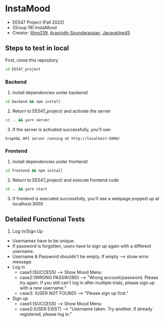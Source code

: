 # InstaMood

- EE547 Project (Fall 2022)
- (Group 19) InstaMood
- Creator: [llling339](https://github.com/llling339), [Aravindh-Soundararajan](https://github.com/Aravindh-Soundararajan), [Jacqueline45](https://github.com/Jacqueline45)

## Steps to test in local
First, clone this repository
```cmd
cd EE547_project
```
### Backend
1. Install dependencies under backend/
```cmd
cd backend && npm install
```
2. Return to EE547_project/ and activate the server
```cmd
cd .. && yarn server
```
3. If the server is activated successfully, you'll see:
```
GraphQL API server running at http://localhost:5000/
```
### Frontend
1. Install dependencies under frontend/
```cmd
cd frontend && npm install
```
2. Return to EE547_project/ and execute frontend code
```cmd
cd .. && yarn start
```
3. If frontend is executed successfully, you'll see a webpage popped up at localhost:3000

## Detailed Functional Tests
1. Log in/Sign Up
  - Usernames have to be unique.
  - If password is forgotten, users have to sign up again with a different username.
  - Username & Password shouldn't be empty. If empty --> show error message.
  - Log in
    - case1:(SUCCESS) --> Show Mood Menu
    - case2:(WRONG PASSWORD) --> "Wrong account/password. Please try again. If you still can't log in after multiple trials, please sign up with a new username."
    - case3: (USER NOT FOUND) --> "Please sign up first."
  - Sign up 
    - case1:(SUCCESS) --> Show Mood Menu
    - case2:(USER EXIST) --> "Username taken. Try another. If already registered, please log in."

